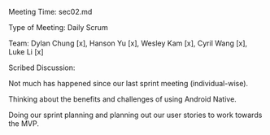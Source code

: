 Meeting Time: sec02.md

Type of Meeting: Daily Scrum

Team: Dylan Chung [x], Hanson Yu [x], Wesley Kam [x], Cyril Wang [x], Luke Li [x]

Scribed Discussion:

Not much has happened since our last sprint meeting (individual-wise).

Thinking about the benefits and challenges of using Android Native.

Doing our sprint planning and planning out our user stories to work towards the MVP.
